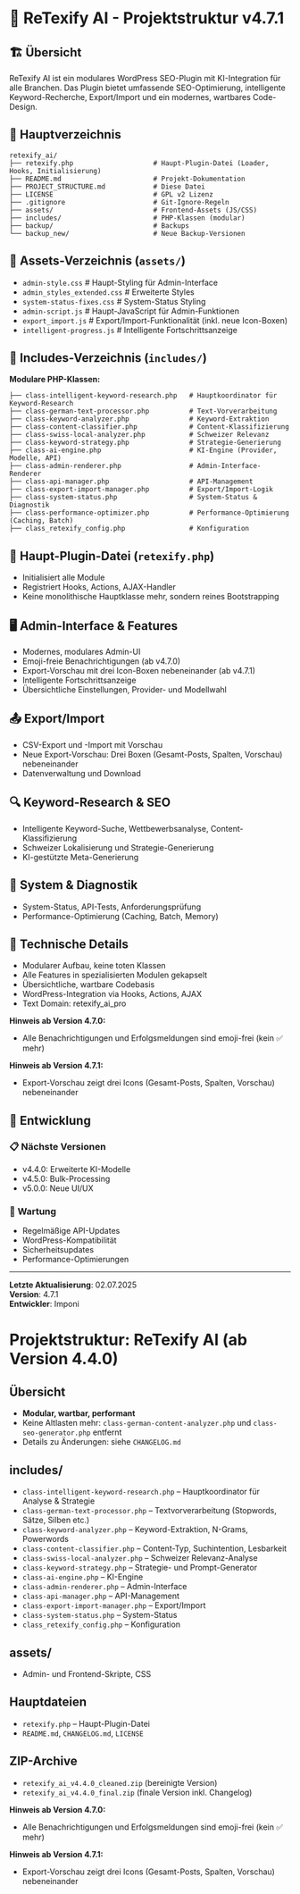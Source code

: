 # 📁 ReTexify AI - Projektstruktur v4.7.1

## 🏗️ **Übersicht**
ReTexify AI ist ein modulares WordPress SEO-Plugin mit KI-Integration für alle Branchen. Das Plugin bietet umfassende SEO-Optimierung, intelligente Keyword-Recherche, Export/Import und ein modernes, wartbares Code-Design.

## 📂 **Hauptverzeichnis**
```
retexify_ai/
├── retexify.php                    # Haupt-Plugin-Datei (Loader, Hooks, Initialisierung)
├── README.md                       # Projekt-Dokumentation
├── PROJECT_STRUCTURE.md            # Diese Datei
├── LICENSE                         # GPL v2 Lizenz
├── .gitignore                      # Git-Ignore-Regeln
├── assets/                         # Frontend-Assets (JS/CSS)
├── includes/                       # PHP-Klassen (modular)
├── backup/                         # Backups
└── backup_new/                     # Neue Backup-Versionen
```

## 🎨 **Assets-Verzeichnis** (`assets/`)
- `admin-style.css`                # Haupt-Styling für Admin-Interface
- `admin_styles_extended.css`      # Erweiterte Styles
- `system-status-fixes.css`        # System-Status Styling
- `admin-script.js`                # Haupt-JavaScript für Admin-Funktionen
- `export_import.js`               # Export/Import-Funktionalität (inkl. neue Icon-Boxen)
- `intelligent-progress.js`        # Intelligente Fortschrittsanzeige

## 🔧 **Includes-Verzeichnis** (`includes/`)
**Modulare PHP-Klassen:**
```
├── class-intelligent-keyword-research.php   # Hauptkoordinator für Keyword-Research
├── class-german-text-processor.php          # Text-Vorverarbeitung
├── class-keyword-analyzer.php               # Keyword-Extraktion
├── class-content-classifier.php             # Content-Klassifizierung
├── class-swiss-local-analyzer.php           # Schweizer Relevanz
├── class-keyword-strategy.php               # Strategie-Generierung
├── class-ai-engine.php                      # KI-Engine (Provider, Modelle, API)
├── class-admin-renderer.php                 # Admin-Interface-Renderer
├── class-api-manager.php                    # API-Management
├── class-export-import-manager.php          # Export/Import-Logik
├── class-system-status.php                  # System-Status & Diagnostik
├── class-performance-optimizer.php          # Performance-Optimierung (Caching, Batch)
├── class_retexify_config.php                # Konfiguration
```

## 🚀 **Haupt-Plugin-Datei** (`retexify.php`)
- Initialisiert alle Module
- Registriert Hooks, Actions, AJAX-Handler
- Keine monolithische Hauptklasse mehr, sondern reines Bootstrapping

## 🖥️ **Admin-Interface & Features**
- Modernes, modulares Admin-UI
- Emoji-freie Benachrichtigungen (ab v4.7.0)
- Export-Vorschau mit drei Icon-Boxen nebeneinander (ab v4.7.1)
- Intelligente Fortschrittsanzeige
- Übersichtliche Einstellungen, Provider- und Modellwahl

## 📤 **Export/Import**
- CSV-Export und -Import mit Vorschau
- Neue Export-Vorschau: Drei Boxen (Gesamt-Posts, Spalten, Vorschau) nebeneinander
- Datenverwaltung und Download

## 🔍 **Keyword-Research & SEO**
- Intelligente Keyword-Suche, Wettbewerbsanalyse, Content-Klassifizierung
- Schweizer Lokalisierung und Strategie-Generierung
- KI-gestützte Meta-Generierung

## 🔧 **System & Diagnostik**
- System-Status, API-Tests, Anforderungsprüfung
- Performance-Optimierung (Caching, Batch, Memory)

## 📝 **Technische Details**
- Modularer Aufbau, keine toten Klassen
- Alle Features in spezialisierten Modulen gekapselt
- Übersichtliche, wartbare Codebasis
- WordPress-Integration via Hooks, Actions, AJAX
- Text Domain: retexify_ai_pro

**Hinweis ab Version 4.7.0:**
- Alle Benachrichtigungen und Erfolgsmeldungen sind emoji-frei (kein ✅ mehr)

**Hinweis ab Version 4.7.1:**
- Export-Vorschau zeigt drei Icons (Gesamt-Posts, Spalten, Vorschau) nebeneinander

## 🚀 **Entwicklung**

### 📋 **Nächste Versionen**
- v4.4.0: Erweiterte KI-Modelle
- v4.5.0: Bulk-Processing
- v5.0.0: Neue UI/UX

### 🔧 **Wartung**
- Regelmäßige API-Updates
- WordPress-Kompatibilität
- Sicherheitsupdates
- Performance-Optimierungen

---

**Letzte Aktualisierung**: 02.07.2025  
**Version**: 4.7.1  
**Entwickler**: Imponi 

# Projektstruktur: ReTexify AI (ab Version 4.4.0)

## Übersicht
- **Modular, wartbar, performant**
- Keine Altlasten mehr: `class-german-content-analyzer.php` und `class-seo-generator.php` entfernt
- Details zu Änderungen: siehe `CHANGELOG.md`

## includes/
- `class-intelligent-keyword-research.php` – Hauptkoordinator für Analyse & Strategie
- `class-german-text-processor.php` – Textvorverarbeitung (Stopwords, Sätze, Silben etc.)
- `class-keyword-analyzer.php` – Keyword-Extraktion, N-Grams, Powerwords
- `class-content-classifier.php` – Content-Typ, Suchintention, Lesbarkeit
- `class-swiss-local-analyzer.php` – Schweizer Relevanz-Analyse
- `class-keyword-strategy.php` – Strategie- und Prompt-Generator
- `class-ai-engine.php` – KI-Engine
- `class-admin-renderer.php` – Admin-Interface
- `class-api-manager.php` – API-Management
- `class-export-import-manager.php` – Export/Import
- `class-system-status.php` – System-Status
- `class_retexify_config.php` – Konfiguration

## assets/
- Admin- und Frontend-Skripte, CSS

## Hauptdateien
- `retexify.php` – Haupt-Plugin-Datei
- `README.md`, `CHANGELOG.md`, `LICENSE`

## ZIP-Archive
- `retexify_ai_v4.4.0_cleaned.zip` (bereinigte Version)
- `retexify_ai_v4.4.0_final.zip` (finale Version inkl. Changelog)

**Hinweis ab Version 4.7.0:**
- Alle Benachrichtigungen und Erfolgsmeldungen sind emoji-frei (kein ✅ mehr)

**Hinweis ab Version 4.7.1:**
- Export-Vorschau zeigt drei Icons (Gesamt-Posts, Spalten, Vorschau) nebeneinander 